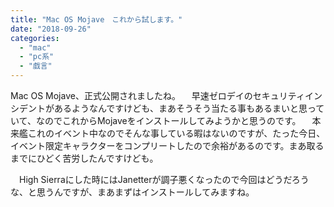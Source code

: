 ```yaml
---
title: "Mac OS Mojave　これから試します。"
date: "2018-09-26"
categories: 
  - "mac"
  - "pc系"
  - "戯言"
---
```


Mac OS Mojave、正式公開されましたね。 　早速ゼロデイのセキュリティインシデントがあるようなんですけども、まあそうそう当たる事もあるまいと思っていて、なのでこれからMojaveをインストールしてみようかと思うのです。 　本来艦これのイベント中なのでそんな事している暇はないのですが、たった今日、イベント限定キャラクターをコンプリートしたので余裕があるのです。まあ取るまでにひどく苦労したんですけども。

　High Sierraにした時にはJanetterが調子悪くなったので今回はどうだろうな、と思うんですが、まあまずはインストールしてみますね。
